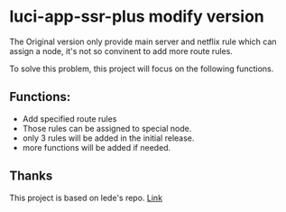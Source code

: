 # luci-app-ssr-plus modify version

The Original version only provide main server and netflix rule which can assign a node, it's not so convinent to add more route rules. 

To solve this problem, this project will focus on the following functions. 

## Functions:

- Add specified route rules
- Those rules can be assigned to special node.
- only 3 rules will be added in the initial release.
- more functions will be added if needed.

## Thanks

This project is based on lede's repo. [Link](https://github.com/coolsnowwolf/lede)
